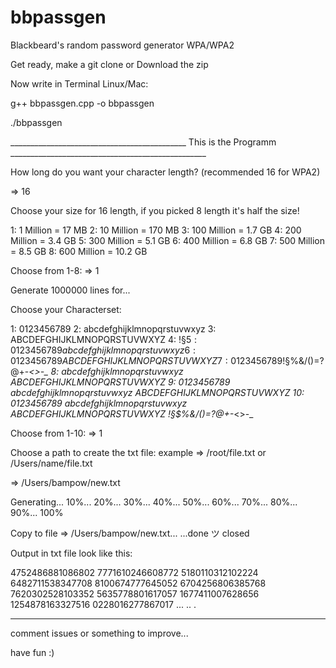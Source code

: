 # bbpassgen
Blackbeard's random password generator WPA/WPA2

Get ready, make a git clone or Download the zip

Now write in Terminal Linux/Mac:

g++ bbpassgen.cpp -o bbpassgen

./bbpassgen

____________________________________________ This is the Programm _________________________________________________
                                                                                                 
How long do you want your character length? 
(recommended 16 for WPA2) 

 => 16

Choose your size for 16 length, if you picked 8 length it's half the size!

1: 1 Million = 17 MB
2: 10 Million = 170 MB
3: 100 Million = 1.7 GB
4: 200 Million = 3.4 GB
5: 300 Million = 5.1 GB
6: 400 Million = 6.8 GB
7: 500 Million = 8.5 GB
8: 600 Million = 10.2 GB

Choose from 1-8: => 1

Generate 1000000 lines for...

Choose your Characterset: 

1:  0123456789
2:  abcdefghijklmnopqrstuvwxyz
3:  ABCDEFGHIJKLMNOPQRSTUVWXYZ
4:  !§$%&/()=?@+-*<>-_
5:  0123456789 abcdefghijklmnopqrstuvwxyz
6:  0123456789 ABCDEFGHIJKLMNOPQRSTUVWXYZ
7:  0123456789 !§$%&/()=?@+-*<>-_
8:  abcdefghijklmnopqrstuvwxyz ABCDEFGHIJKLMNOPQRSTUVWXYZ
9:  0123456789 abcdefghijklmnopqrstuvwxyz ABCDEFGHIJKLMNOPQRSTUVWXYZ
10: 0123456789 abcdefghijklmnopqrstuvwxyz ABCDEFGHIJKLMNOPQRSTUVWXYZ !§$%&/()=?@+-*<>-_


Choose from 1-10: => 1

Choose a path to create the txt file: 
example => /root/file.txt or /Users/name/file.txt

 => /Users/bampow/new.txt

Generating...
10%...
20%...
30%...
40%...
50%...
60%...
70%...
80%...
90%...
100%

Copy to file => /Users/bampow/new.txt...
...done ツ 
closed

Output in txt file look like this:

4752486881086802
7771610246608772
5180110312102224
6482711538347708
8100674777645052
6704256806385768
7620302528103352
5635778801617057
1677411007628656
1254878163327516
0228016277867017
...
..
.

________________________________________________________________________________________________________

comment issues or something to improve...

have fun :)
